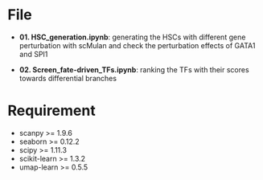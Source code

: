 # File
* **01. HSC_generation.ipynb**: generating the HSCs with different gene perturbation with scMulan and check the perturbation effects of GATA1 and SPI1

* **02. Screen_fate-driven_TFs.ipynb**: ranking the TFs with their scores towards differential branches

# Requirement
* scanpy >= 1.9.6
* seaborn >= 0.12.2
* scipy >= 1.11.3
* scikit-learn >= 1.3.2
* umap-learn >= 0.5.5